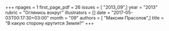 +++
npages = 1
first_page_pdf = 26
issues = [ "2013_09",]
year = "2013"
rubric = "Оглянись вокруг"
illustrators = []
date = "2017-05-03T00:17:30+03:00"
month = "09"
authors = [ "Максим Прасолов",]
title = "В какую сторону крутится Земля?"
+++
